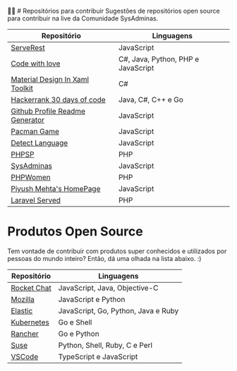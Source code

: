 👩‍💻 # Repositórios para contribuir
Sugestões de repositórios open source para contribuir na live da Comunidade SysAdminas.

| Repositório | Linguagens |
| ------ | ------ |
| [ServeRest](https://github.com/PauloGoncalvesBH/serverest) | JavaScript |
| [Code with love](https://github.com/SanjayDevTech/Code-with-love) | C#, Java, Python, PHP e JavaScript |
| [Material Design In Xaml Toolkit](https://github.com/MaterialDesignInXAML/MaterialDesignInXamlToolkit) | C# |
| [Hackerrank 30 days of code](https://github.com/rahulsain3000/Hackerrank_30daysOFcode) | Java, C#, C++ e Go |
| [Github Profile Readme Generator](https://github.com/rahuldkjain/github-profile-readme-generator) | JavaScript |
| [Pacman Game](https://github.com/RishabhDevbanshi/Pacman-Game) | JavaScript |
| [Detect Language](https://github.com/javimuu/detect-language) | JavaScript |
| [PHPSP](https://github.com/PHPSP/phpsp.org.br)| PHP |
| [SysAdminas](https://github.com/sysadminas/sysadminas-site) | JavaScript |
| [PHPWomen](https://github.com/phpwomenbr/site) | PHP |
| [Piyush Mehta's HomePage](https://github.com/piyush97/PiyushMehta.com) | JavaScript |
| [Laravel Served](https://github.com/sinnbeck/laravel-served) | PHP |

# Produtos Open Source
Tem vontade de contribuir com produtos super conhecidos e utilizados por pessoas do mundo inteiro? 
Então, dá uma olhada na lista abaixo. :)


| Repositório | Linguagens |
| ------ | ------ |
| [Rocket Chat](https://github.com/RocketChat/) | JavaScript, Java, Objective-C |
| [Mozilla](https://github.com/mozilla) | JavaScript e Python |
| [Elastic](https://github.com/elastic) |  JavaScript, Go, Python, Java e Ruby |
| [Kubernetes](https://github.com/kubernetes) | Go e Shell |
| [Rancher](https://github.com/rancher/rancher) | Go e Python |
| [Suse](https://github.com/openSUSE) | Python, Shell, Ruby, C e Perl |
| [VSCode](https://github.com/Microsoft/vscode) | TypeScript e JavaScript |





